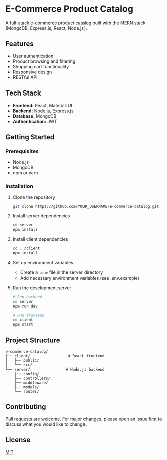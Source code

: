 # E-Commerce Product Catalog

A full-stack e-commerce product catalog built with the MERN stack (MongoDB, Express.js, React, Node.js).

## Features

- User authentication
- Product browsing and filtering
- Shopping cart functionality
- Responsive design
- RESTful API

## Tech Stack

- **Frontend:** React, Material-UI
- **Backend:** Node.js, Express.js
- **Database:** MongoDB
- **Authentication:** JWT

## Getting Started

### Prerequisites

- Node.js
- MongoDB
- npm or yarn

### Installation

1. Clone the repository
   ```bash
   git clone https://github.com/YOUR_USERNAME/e-commerce-catalog.git
   ```

2. Install server dependencies
   ```bash
   cd server
   npm install
   ```

3. Install client dependencies
   ```bash
   cd ../client
   npm install
   ```

4. Set up environment variables
   - Create a `.env` file in the server directory
   - Add necessary environment variables (see .env.example)

5. Run the development server
   ```bash
   # Run backend
   cd server
   npm run dev

   # Run frontend
   cd client
   npm start
   ```

## Project Structure

```
e-commerce-catalog/
├── client/                 # React frontend
│   ├── public/
│   └── src/
└── server/                # Node.js backend
    ├── config/
    ├── controllers/
    ├── middleware/
    ├── models/
    └── routes/
```

## Contributing

Pull requests are welcome. For major changes, please open an issue first to discuss what you would like to change.

## License

[MIT](https://choosealicense.com/licenses/mit/)
